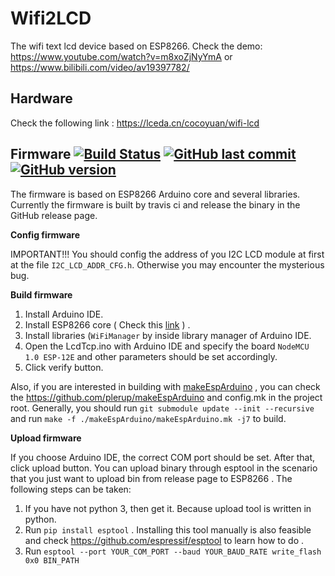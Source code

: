 # Wifi2LCD
The wifi text lcd device based on ESP8266. 
Check the demo: https://www.youtube.com/watch?v=m8xoZjNyYmA
or https://www.bilibili.com/video/av19397782/

## Hardware
Check the following link :
https://lceda.cn/cocoyuan/wifi-lcd

## Firmware [![Build Status](https://travis-ci.org/eeyrw/LcdTcp.svg?branch=master)](https://travis-ci.org/eeyrw/LcdTcp) [![GitHub last commit](https://img.shields.io/github/last-commit/google/skia.svg)]() [![GitHub version](https://badge.fury.io/gh/eeyrw%2FLcdTcp.svg)](https://badge.fury.io/gh/eeyrw%2FLcdTcp)
The firmware is based on ESP8266 Arduino core and several libraries. Currently the firmware is built by travis ci and release the binary in the GitHub release page.

**Config firmware**

IMPORTANT!!!
You should config the address of you I2C LCD module at first at the file `I2C_LCD_ADDR_CFG.h`. Otherwise you may encounter the mysterious bug.

**Build firmware**

1. Install Arduino IDE. 
2. Install ESP8266 core ( Check this [link](https://github.com/esp8266/Arduino)  ) .
3. Install libraries (`WiFiManager` by inside library manager of Arduino IDE.
4. Open the LcdTcp.ino with Arduino IDE and specify the board `NodeMCU 1.0 ESP-12E` and other parameters should be set accordingly.
5. Click verify button.

Also, if you are interested in building with [makeEspArduino](https://github.com/plerup/makeEspArduino) , you can check the https://github.com/plerup/makeEspArduino and config.mk in the project root. Generally, you should run `git submodule update --init --recursive` and run `make -f ./makeEspArduino/makeEspArduino.mk -j7` to build.

**Upload firmware**

If you choose Arduino IDE, the correct COM port should be set. After that, click upload button. You can upload binary through esptool in the scenario that you just want to upload bin from release page to ESP8266 . The following steps can be taken:
1. If you have not python 3, then get it. Because upload tool is written in python.
2. Run `pip install esptool` .  Installing this tool manually is also feasible and check https://github.com/espressif/esptool to learn how to do .
3. Run `esptool --port YOUR_COM_PORT --baud YOUR_BAUD_RATE write_flash 0x0 BIN_PATH`  




<!--stackedit_data:
eyJoaXN0b3J5IjpbLTEzODkyMTYxOTcsMjA3ODM4ODg4N119
-->
<!--stackedit_data:
eyJoaXN0b3J5IjpbLTE5MzQxNjgzMTNdfQ==
-->
